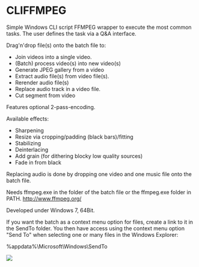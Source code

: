 # CLIFFMPEG

Simple Windows CLI script FFMPEG wrapper to execute the most common tasks. The user defines the task via a Q&amp;A interface.

Drag'n'drop file(s) onto the batch file to:
- Join videos into a single video.
- (Batch) process video(s) into new video(s)
- Generate JPEG gallery from a video
- Extract audio file(s) from video file(s).
- Rerender audio file(s)
- Replace audio track in a video file.
- Cut segment from video

Features optional 2-pass-encoding.

Available effects:
- Sharpening
- Resize via cropping/padding (black bars)/fitting
- Stabilizing
- Deinterlacing
- Add grain (for dithering blocky low quality sources)
- Fade in from black

Replacing audio is done by dropping one video and one music file onto the batch file.

Needs ffmpeg.exe in the folder of the batch file or the ffmpeg.exe folder in PATH.
http://www.ffmpeg.org/

Developed under Windows 7, 64Bit.
 
If you want the batch as a context menu option for files, create a link to it in the SendTo folder. You then have access using the context menu option "Send To" when selecting one or many files in the Windows Explorer:

%appdata%\Microsoft\Windows\SendTo

<img src="http://i.imgur.com/CAJh9gs.gif">

